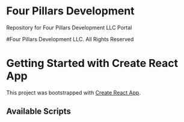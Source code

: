 # Four Pillars Development
Repository for Four Pillars Development LLC Portal

#Four Pillars Development LLC. All Rights Reserved

# Getting Started with Create React App

This project was bootstrapped with [Create React App](https://github.com/facebook/create-react-app).

## Available Scripts
